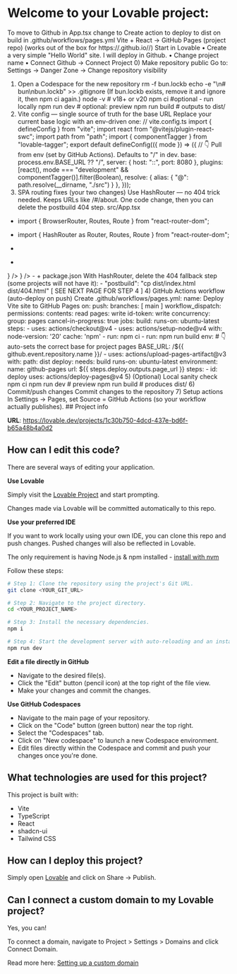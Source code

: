 # Welcome to your Lovable project:
To move to Github
in App.tsx change <BrowserRouter> to <HashRouter>
Create action to deploy to dist on build in  .github/workflows/pages.yml 
Vite + React → GitHub Pages (project repo)
(works out of the box for https://<user>.github.io/<repo>/)
Start in Lovable
• Create a very simple "Hello World" site. I will deploy in Github.
• Change project name
• Connect Github -> Connect Project
0) Make repository public
Go to: Settings → Danger Zone → Change repository visibility
1) Open a Codespace for the new repository
rm -f bun.lockb
echo -e "\n# bun\nbun.lockb" >> .gitignore
(If bun.lockb exists, remove it and ignore it, then npm ci again.)
node -v # v18+ or v20
npm ci
#optional - run locally
npm run dev # optional: preview
npm run build # outputs to dist/
2) Vite config — single source of truth for the base URL
Replace your current base logic with an env-driven one:
// vite.config.ts
import { defineConfig } from "vite";
import react from "@vitejs/plugin-react-swc";
import path from "path";
import { componentTagger } from "lovable-tagger";
export default defineConfig(({ mode }) => ({
// 👇 Pull from env (set by GitHub Actions). Defaults to "/" in dev.
base: process.env.BASE_URL ?? "/",
server: { host: "::", port: 8080 },
plugins: [react(), mode === "development" &&
componentTagger()].filter(Boolean),
resolve: { alias: { "@": path.resolve(__dirname, "./src") } },
}));
3) SPA routing fixes (your two changes)
Use HashRouter — no 404 trick needed. Keeps URLs like /#/about. One code change, then you can
delete the postbuild 404 step.
src/App.tsx
- import { BrowserRouter, Routes, Route } from "react-router-dom";
+ import { HashRouter as Router, Routes, Route } from "react-router-dom";
- <BrowserRouter basename={import.meta.env.BASE_URL}>
+ <Router>
<Routes>
<Route path="/" element={<Index />} />
<Route path="*" element={<NotFound />} />
</Routes>
- </BrowserRouter>
+ </Router>
package.json
With HashRouter, delete the 404 fallback step (some projects will not have it):
- "postbuild": "cp dist/index.html dist/404.html"
[ SEE NEXT PAGE FOR STEP 4 ]
4) GitHub Actions workflow (auto-deploy on push)
Create .github/workflows/pages.yml:
name: Deploy Vite site to GitHub Pages
on:
push:
branches: [ main ]
workflow_dispatch:
permissions:
contents: read
pages: write
id-token: write
concurrency:
group: pages
cancel-in-progress: true
jobs:
build:
runs-on: ubuntu-latest
steps:
- uses: actions/checkout@v4
- uses: actions/setup-node@v4
with:
node-version: '20'
cache: 'npm'
- run: npm ci
- run: npm run build
env:
# 👇 auto-sets the correct base for project pages
BASE_URL: /${{ github.event.repository.name }}/
- uses: actions/upload-pages-artifact@v3
with:
path: dist
deploy:
needs: build
runs-on: ubuntu-latest
environment:
name: github-pages
url: ${{ steps.deploy.outputs.page_url }}
steps:
- id: deploy
uses: actions/deploy-pages@v4
5) (Optional) Local sanity check
npm ci
npm run dev # preview
npm run build # produces dist/
6) Commit/push changes
Commit changes to the repository
7) Setup actions
In Settings → Pages, set Source = GitHub Actions (so your workflow actually publishes).
## Project info

**URL**: https://lovable.dev/projects/1c30b750-4dcd-437e-bd6f-b65a48b4a0d2

## How can I edit this code?

There are several ways of editing your application.

**Use Lovable**

Simply visit the [Lovable Project](https://lovable.dev/projects/1c30b750-4dcd-437e-bd6f-b65a48b4a0d2) and start prompting.

Changes made via Lovable will be committed automatically to this repo.

**Use your preferred IDE**

If you want to work locally using your own IDE, you can clone this repo and push changes. Pushed changes will also be reflected in Lovable.

The only requirement is having Node.js & npm installed - [install with nvm](https://github.com/nvm-sh/nvm#installing-and-updating)

Follow these steps:

```sh
# Step 1: Clone the repository using the project's Git URL.
git clone <YOUR_GIT_URL>

# Step 2: Navigate to the project directory.
cd <YOUR_PROJECT_NAME>

# Step 3: Install the necessary dependencies.
npm i

# Step 4: Start the development server with auto-reloading and an instant preview.
npm run dev
```

**Edit a file directly in GitHub**

- Navigate to the desired file(s).
- Click the "Edit" button (pencil icon) at the top right of the file view.
- Make your changes and commit the changes.

**Use GitHub Codespaces**

- Navigate to the main page of your repository.
- Click on the "Code" button (green button) near the top right.
- Select the "Codespaces" tab.
- Click on "New codespace" to launch a new Codespace environment.
- Edit files directly within the Codespace and commit and push your changes once you're done.

## What technologies are used for this project?

This project is built with:

- Vite
- TypeScript
- React
- shadcn-ui
- Tailwind CSS

## How can I deploy this project?

Simply open [Lovable](https://lovable.dev/projects/1c30b750-4dcd-437e-bd6f-b65a48b4a0d2) and click on Share -> Publish.

## Can I connect a custom domain to my Lovable project?

Yes, you can!

To connect a domain, navigate to Project > Settings > Domains and click Connect Domain.

Read more here: [Setting up a custom domain](https://docs.lovable.dev/tips-tricks/custom-domain#step-by-step-guide)
